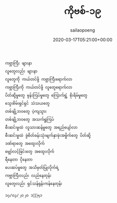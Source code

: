 ﻿---
_last_editor_used_jetpack: block-editor
_publicize_job_id: "59331408076"
_wp_old_date: "2021-06-08"
author: sailaopoeng
categories:
  - poems
date: "2020-03-17T05:21:00+00:00"
parent_post_id: null
post_id: "71"
timeline_notification: "1623109123"
title: ကိုဗစ်-၁၉
url: /2020/03/17/ကိုဗစ်-၁၉/

---
```
ကဗ္ဘာကြီး ဖျားနာ
လူတွေလည်း ဖျားနာ
လူတွေကို ကယ်တင်ဖို့ ကဗ္ဘာကြီးရောက်လာ
ကဗ္ဘာကြီးကို ကယ်တင်ဖို့ လူတွေရောက်လာ
ပိတ်ဆို့မှုတွေ မွန်းကြပ်မှုတွေ ကြောက်ရွံ့ စိုးရိမ်မှုတွေ
သွေးစိမ်းရှင်ရှင် သံသယတွေ
တစ်ချို့ဘဝတွေ ပဲ့ကျသွား
တစ်ချို့ဘဝတွေ အသက်ရှုကြပ်
စီးဆင်းမှုထဲ လူသားဆန်မှုတွေ အရည်ပျော်လာ
စီးဆင်းမှုထဲ ခွဲစိတ်ခန်းသုံးမျက်နှာဖုံးအမှိုက်တွေ ပိတ်ဆို့
ဒဏ်ရာတွေ အထွေးလိုက်
မျှော်လင့်ခြင်းတွေ အထွေးလိုက်
ရီနေတာ ငိုနေတာ
ပေးဆပ်မှုတွေ အသိမှတ်ပြုလိုက်ရဲ့
ကဗ္ဘာကြီးလည်း လည်နေတုန်း
လူတွေလည်း ရှင်သန်ရုန်းကန်နေတုန်း

၁၇/၀၃/၂၀၂၀ ၁၈း၅၁
```
